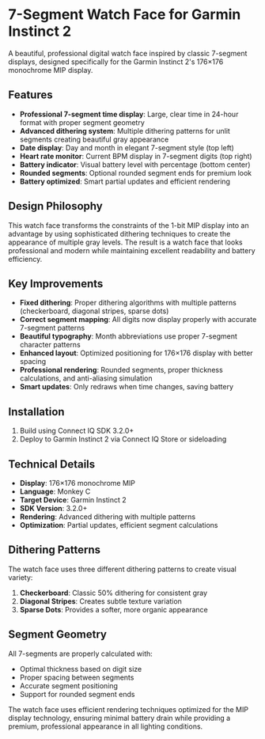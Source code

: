 # 7-Segment Watch Face for Garmin Instinct 2

A beautiful, professional digital watch face inspired by classic 7-segment displays, designed specifically for the Garmin Instinct 2's 176×176 monochrome MIP display.

## Features

- **Professional 7-segment time display**: Large, clear time in 24-hour format with proper segment geometry
- **Advanced dithering system**: Multiple dithering patterns for unlit segments creating beautiful gray appearance
- **Date display**: Day and month in elegant 7-segment style (top left)
- **Heart rate monitor**: Current BPM display in 7-segment digits (top right)
- **Battery indicator**: Visual battery level with percentage (bottom center)
- **Rounded segments**: Optional rounded segment ends for premium look
- **Battery optimized**: Smart partial updates and efficient rendering

## Design Philosophy

This watch face transforms the constraints of the 1-bit MIP display into an advantage by using sophisticated dithering techniques to create the appearance of multiple gray levels. The result is a watch face that looks professional and modern while maintaining excellent readability and battery efficiency.

## Key Improvements

- **Fixed dithering**: Proper dithering algorithms with multiple patterns (checkerboard, diagonal stripes, sparse dots)
- **Correct segment mapping**: All digits now display properly with accurate 7-segment patterns
- **Beautiful typography**: Month abbreviations use proper 7-segment character patterns
- **Enhanced layout**: Optimized positioning for 176×176 display with better spacing
- **Professional rendering**: Rounded segments, proper thickness calculations, and anti-aliasing simulation
- **Smart updates**: Only redraws when time changes, saving battery

## Installation

1. Build using Connect IQ SDK 3.2.0+
2. Deploy to Garmin Instinct 2 via Connect IQ Store or sideloading

## Technical Details

- **Display**: 176×176 monochrome MIP
- **Language**: Monkey C
- **Target Device**: Garmin Instinct 2
- **SDK Version**: 3.2.0+
- **Rendering**: Advanced dithering with multiple patterns
- **Optimization**: Partial updates, efficient segment calculations

## Dithering Patterns

The watch face uses three different dithering patterns to create visual variety:
1. **Checkerboard**: Classic 50% dithering for consistent gray
2. **Diagonal Stripes**: Creates subtle texture variation
3. **Sparse Dots**: Provides a softer, more organic appearance

## Segment Geometry

All 7-segments are properly calculated with:
- Optimal thickness based on digit size
- Proper spacing between segments
- Accurate segment positioning
- Support for rounded segment ends

The watch face uses efficient rendering techniques optimized for the MIP display technology, ensuring minimal battery drain while providing a premium, professional appearance in all lighting conditions.